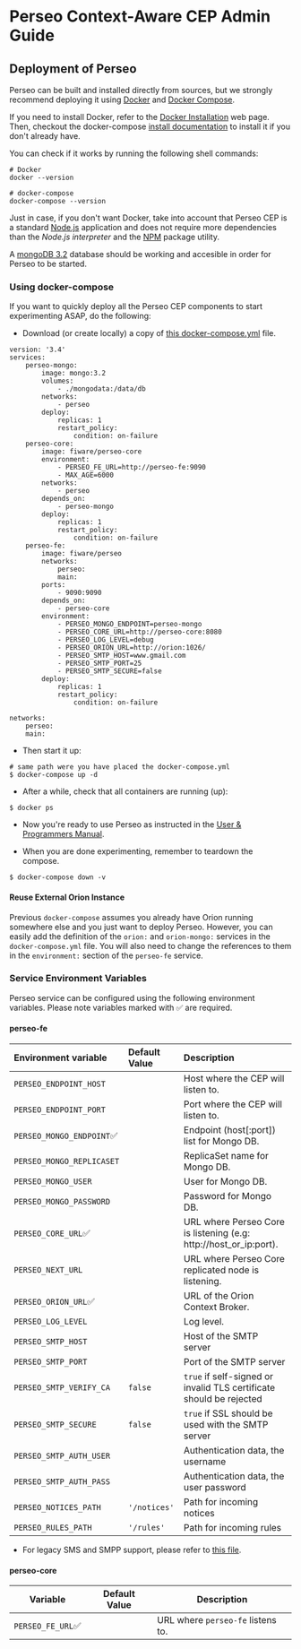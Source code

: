 # Perseo Context-Aware CEP Admin Guide

## Deployment of Perseo

Perseo can be built and installed directly from sources, but we strongly recommend deploying it using [Docker](https://www.docker.com/) and [Docker Compose](https://docs.docker.com/compose/).

If you need to install Docker, refer to the [Docker Installation](https://docs.docker.com/engine/installation/) web page. Then, checkout the docker-compose [install documentation](https://docs.docker.com/compose/install/) to install it if you don't already have.

You can check if it works by running the following shell commands:

```
# Docker
docker --version

# docker-compose
docker-compose --version
```

Just in case, if you don't want Docker, take into account that Perseo CEP is a standard [Node.js](https://nodejs.org/es/) application and does not require more dependencies than the *Node.js interpreter* and the [NPM](https://www.npmjs.com/) package utility.

A [mongoDB 3.2](https://www.mongodb.com/) database should be working and accesible in order for Perseo to be started.

### Using docker-compose

If you want to quickly deploy all the Perseo CEP components to start experimenting ASAP, do the following:

- Download (or create locally) a copy of [this docker-compose.yml](https://github.com/Ficodes/perseo-fe/blob/newdocumentation/docker-compose.yml) file.

```
version: '3.4'
services:
    perseo-mongo:
        image: mongo:3.2
        volumes:
            - ./mongodata:/data/db
        networks:
            - perseo
        deploy:
            replicas: 1
            restart_policy:
                condition: on-failure
    perseo-core:
        image: fiware/perseo-core
        environment:
            - PERSEO_FE_URL=http://perseo-fe:9090
            - MAX_AGE=6000
        networks:
            - perseo
        depends_on:
            - perseo-mongo
        deploy:
            replicas: 1
            restart_policy:
                condition: on-failure
    perseo-fe:
        image: fiware/perseo
        networks:
            perseo:
            main:
        ports:
            - 9090:9090
        depends_on:
            - perseo-core
        environment:
            - PERSEO_MONGO_ENDPOINT=perseo-mongo
            - PERSEO_CORE_URL=http://perseo-core:8080
            - PERSEO_LOG_LEVEL=debug
            - PERSEO_ORION_URL=http://orion:1026/
            - PERSEO_SMTP_HOST=www.gmail.com
            - PERSEO_SMTP_PORT=25
            - PERSEO_SMTP_SECURE=false
        deploy:
            replicas: 1
            restart_policy:
                condition: on-failure

networks:
    perseo:
    main:
```

- Then start it up:

```
# same path were you have placed the docker-compose.yml
$ docker-compose up -d
```

- After a while, check that all containers are running (up):

```
$ docker ps
``` 

- Now you're ready to use Perseo as instructed in the [User & Programmers Manual](usermanual.md).

- When you are done experimenting, remember to teardown the compose.

```
$ docker-compose down -v
```

#### Reuse External Orion Instance

Previous `docker-compose` assumes you already have Orion running somewhere else and you just want to deploy Perseo. However, you can easily add the definition of the ```orion:``` and ```orion-mongo:``` services in the `docker-compose.yml` file. You will also need to change the references to them in the ```environment:``` section of the ```perseo-fe``` service.

### Service Environment Variables

Perseo service can be configured using the following environment variables. Please note variables marked with ✅ are required.

#### perseo-fe

| Environment variable        | Default Value | Description                            |
|:--------------------------- |:------------- |:-------------------------------------- |
| `PERSEO_ENDPOINT_HOST`      |               | Host where the CEP will listen to.        |
| `PERSEO_ENDPOINT_PORT`      |               | Port where the CEP will listen to.        |
| `PERSEO_MONGO_ENDPOINT`✅   |               | Endpoint (host[:port]) list for Mongo DB. |
| `PERSEO_MONGO_REPLICASET`   |               | ReplicaSet name for Mongo DB.          |
| `PERSEO_MONGO_USER`         |               | User for Mongo DB.                     |
| `PERSEO_MONGO_PASSWORD`     |               | Password for Mongo DB.                 |
| `PERSEO_CORE_URL`✅         |               | URL where Perseo Core is listening (e.g: http://host_or_ip:port). |
| `PERSEO_NEXT_URL`           |               | URL where Perseo Core replicated node is listening. |
| `PERSEO_ORION_URL`✅        |               | URL of the Orion Context Broker.          |
| `PERSEO_LOG_LEVEL`          |               | Log level.         |
| `PERSEO_SMTP_HOST`          |               | Host of the SMTP server |
| `PERSEO_SMTP_PORT`          |               | Port of the SMTP server |
| `PERSEO_SMTP_VERIFY_CA`     | `false`       | `true` if self-signed or invalid TLS certificate should be rejected |
| `PERSEO_SMTP_SECURE`        | `false`       | `true` if SSL should be used with the SMTP server |
| `PERSEO_SMTP_AUTH_USER`     |               | Authentication data, the username |
| `PERSEO_SMTP_AUTH_PASS`     |               | Authentication data, the user password |
| `PERSEO_NOTICES_PATH`       | `'/notices'`  | Path for incoming notices |
| `PERSEO_RULES_PATH`         | `'/rules'`    | Path for incoming rules |

* For legacy SMS and SMPP support, please refer to [this file](configuration.md).

#### perseo-core

| Variable                | Default Value | Description                                     |
| ----------------------- | ------------- | ----------------------------------------------- |
| `PERSEO_FE_URL`✅       |               | URL where `perseo-fe` listens to. |